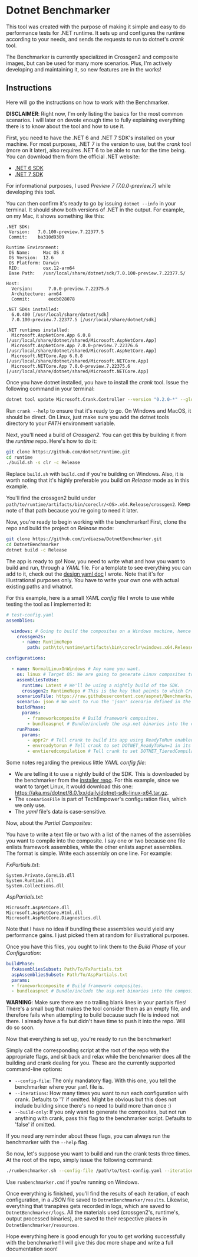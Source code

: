 # Dotnet Benchmarker

This tool was created with the purpose of making it simple and easy to do performance tests for .NET runtime. It sets up and configures the runtime according to your needs, and sends the requests to run to dotnet's _crank_ tool.

The Benchmarker is currently specialized in Crossgen2 and composite images, but can be used for many more scenarios. Plus, I'm actively developing and maintaining it, so new features are in the works!

## Instructions

Here will go the instructions on how to work with the Benchmarker.

**DISCLAIMER**: Right now, I'm only listing the basics for the most common scenarios. I will later on devote enough time to fully explaining everything there is to know about the tool and how to use it.

First, you need to have the .NET 6 and .NET 7 SDK's installed on your machine. For most purposes, .NET 7 is the version to use, but the _crank_ tool (more on it later), also requires .NET 6 to be able to run for the time being. You can download them from the official .NET website:

* [.NET 6 SDK](https://dotnet.microsoft.com/en-us/download/dotnet/6.0)
* [.NET 7 SDK](https://dotnet.microsoft.com/en-us/download/dotnet/7.0)

For informational purposes, I used _Preview 7 (7.0.0-preview.7)_ while developing this tool.

You can then confirm it's ready to go by issuing `dotnet --info` in your terminal. It should show both versions of .NET in the output. For example, on my Mac, it shows something like this:

```text
.NET SDK:
 Version:   7.0.100-preview.7.22377.5
 Commit:    ba310d9309

Runtime Environment:
 OS Name:     Mac OS X
 OS Version:  12.6
 OS Platform: Darwin
 RID:         osx.12-arm64
 Base Path:   /usr/local/share/dotnet/sdk/7.0.100-preview.7.22377.5/

Host:
  Version:      7.0.0-preview.7.22375.6
  Architecture: arm64
  Commit:       eecb028078

.NET SDKs installed:
  6.0.400 [/usr/local/share/dotnet/sdk]
  7.0.100-preview.7.22377.5 [/usr/local/share/dotnet/sdk]

.NET runtimes installed:
  Microsoft.AspNetCore.App 6.0.8 [/usr/local/share/dotnet/shared/Microsoft.AspNetCore.App]
  Microsoft.AspNetCore.App 7.0.0-preview.7.22376.6 [/usr/local/share/dotnet/shared/Microsoft.AspNetCore.App]
  Microsoft.NETCore.App 6.0.8 [/usr/local/share/dotnet/shared/Microsoft.NETCore.App]
  Microsoft.NETCore.App 7.0.0-preview.7.22375.6 [/usr/local/share/dotnet/shared/Microsoft.NETCore.App]
```

Once you have dotnet installed, you have to install the _crank_ tool. Issue the following command in your terminal:

```bash
dotnet tool update Microsoft.Crank.Controller --version "0.2.0-*" --global
```

Run `crank --help` to ensure that it's ready to go. On Windows and MacOS, it should be direct. On Linux, just make sure you add the dotnet tools directory to your _PATH_ environment variable.

Next, you'll need a build of _Crossgen2_. You can get this by building it from the _runtime_ repo. Here's how to do it:

```bash
git clone https://github.com/dotnet/runtime.git
cd runtime
./build.sh -s clr -c Release
```

Replace `build.sh` with `build.cmd` if you're building on Windows. Also, it is worth noting that it's highly preferable you build on _Release_ mode as in this example.

You'll find the crossgen2 build under `path/to/runtime/artifacts/bin/coreclr/<OS>.x64.Release/crossgen2`. Keep note of that path because you're going to need it later.

Now, you're ready to begin working with the benchmarker! First, clone the repo and build the project on _Release_ mode:

```bash
git clone https://github.com/ivdiazsa/DotnetBenchmarker.git
cd DotnetBenchmarker
dotnet build -c Release
```

The app is ready to go! Now, you need to write what and how you want to build and run, through a _YAML_ file. For a template to see everything you can add to it, check out the [design yaml doc](template-design.yaml) I wrote. Note that it's for illustrational purposes only. You have to write your own one with actual existing paths and whatnot.

For this example, here is a small _YAML config_ file I wrote to use while testing the tool as I implemented it:

```yml
# test-config.yaml
assemblies:

  windows: # Going to build the composites on a Windows machine, hence we need a Windows crossgen2 build.
    crossgen2s:
      - name: RuntimeRepo
        path: path\to\runtime\artifacts\bin\coreclr\windows.x64.Release\crossgen2

configurations:

  - name: NormalLinuxOnWindows # Any name you want.
    os: linux # Target OS: We are going to generate Linux composites to run on crank's Linux servers.
    assembliesToUse:
      runtime: Latest # We'll be using a nightly build of the SDK.
      crossgen2: RuntimeRepo # This is the key that points to which Crossgen2 you want to use. Note that the name above is 'RuntimeRepo'.
    scenariosFile: https://raw.githubusercontent.com/aspnet/Benchmarks/main/scenarios/json.benchmarks.yml # Crank stuff.
    scenario: json # We want to run the 'json' scenario defined in the file linked above.
    buildPhase:
      params:
        - frameworkcomposite # Build framework composites.
        - bundleaspnet # Bundle/include the asp.net binaries into the composite image.
    runPhase:
      params:
        - appr2r # Tell crank to build its app using ReadyToRun enabled.
        - envreadytorun # Tell crank to set DOTNET_ReadyToRun=1 in its environment.
        - envtieredcompilation # Tell crank to set DOTNET_TieredCompilation=1 in its environment.
```

Some notes regarding the previous little _YAML config file_:

* We are telling it to use a nightly build of the SDK. This is downloaded by the benchmarker from the [installer repo](https://github.com/dotnet/installer). For this example, since we want to target Linux, it would download this one: <https://aka.ms/dotnet/8.0.1xx/daily/dotnet-sdk-linux-x64.tar.gz>.
* The `scenariosFile` is part of TechEmpower's configuration files, which we only use.
* The _yaml_ file's data is case-sensitive.

Now, about the _Partial Composites_:

You have to write a text file or two with a list of the names of the assemblies you want to compile into the composite. I say one or two because one file enlists framework assemblies, while the other enlists aspnet assemblies. The format is simple. Write each assembly on one line. For example:

_FxPartials.txt_:

```text
System.Private.CoreLib.dll
System.Runtime.dll
System.Collections.dll
```

_AspPartials.txt_:

```text
Microsoft.AspNetCore.dll
Microsoft.AspNetCore.Html.dll
Microsoft.AspNetCore.Diagnostics.dll
```

Note that I have no idea if bundling these assemblies would yield any performance gains. I just picked them at random for illustrational purposes.

Once you have this files, you ought to link them to the _Build Phase_ of your _Configuration_:

```yml
buildPhase:
  fxAssembliesSubset: Path/To/FxPartials.txt
  aspAssembliesSubset: Path/To/AspPartials.txt
  params:
  - frameworkcomposite # Build framework composites.
  - bundleaspnet # Bundle/include the asp.net binaries into the composite image.
```

**WARNING**: Make sure there are no trailing blank lines in your partials files! There's a small bug that makes the tool consider them as an empty file, and therefore fails when attempting to build because such file is indeed not there. I already have a fix but didn't have time to push it into the repo. Will do so soon.

Now that everything is set up, you're ready to run the benchmarker!

Simply call the corresponding script at the root of the repo with the appropriate flags, and sit back and relax while the benchmarker does all the building and crank dealing for you. These are the currently supported command-line options:

* `--config-file`: The only mandatory flag. With this one, you tell the benchmarker where your `yaml` file is.
* `--iterations`: How many times you want to run each configuration with crank. Defaults to '1' if omitted. Might be obvious but this does not include building since there's no need to build more than once :)
* `--build-only`: If you only want to generate the composites, but not run anything with crank, pass this flag to the benchmarker script. Defaults to 'false' if omitted.

If you need any reminder about these flags, you can always run the benchmarker with the `--help` flag.

So now, let's suppose you want to build and run the crank tests three times. At the root of the repo, simply issue the following command:

```bash
./runbenchmarker.sh --config-file /path/to/test-config.yaml --iterations 3
```

Use `runbenchmarker.cmd` if you're running on Windows.

Once everything is finished, you'll find the results of each iteration, of each configuration, in a _JSON_ file saved to `DotnetBenchmarker/results`. Likewise, everything that transpires gets recorded in logs, which are saved to `DotnetBenchmarker/logs`. All the materials used (crossgen2's, runtime's, output processed binaries), are saved to their respective places in `DotnetBenchmarker/resources`.

Hope everything here is good enough for you to get working successfully with the benchmarker! I will give this doc more shape and write a full documentation soon!
